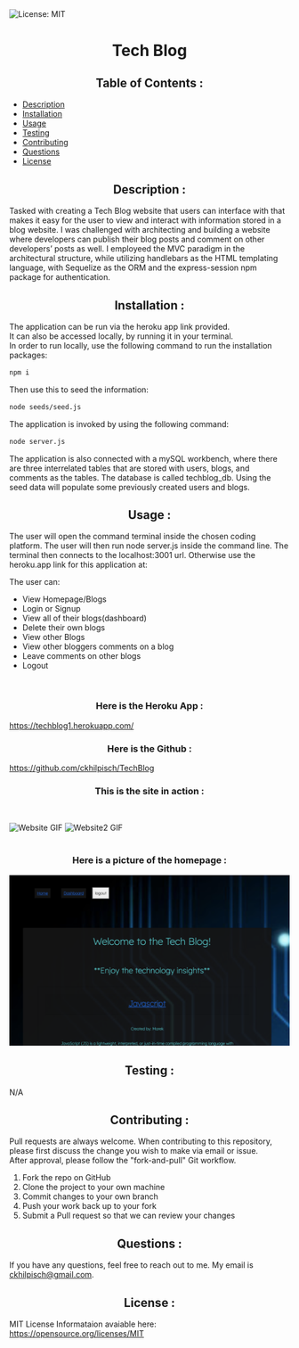 ## <div align="center">
![License: MIT](https://img.shields.io/badge/License-MIT-yellow.svg) </div>

# <div align="center"> Tech Blog </div>



## <div align="center"> Table of Contents : </div>
<ul>
<li><a href="#description">Description</a></li>
<li><a href="#installation">Installation</a></li>
<li><a href="#usage">Usage</a></li>
<li><a href="#testing">Testing</a></li>
<li><a href="#contributing">Contributing</a></li>
<li><a href="#questions">Questions</a></li>
<li><a href="#license">License</a></li>
</ul>

## <div align="center"> Description : </div>
Tasked with creating a Tech Blog website that users can interface with that makes it easy for the user to view and interact with information stored in a blog website. I was challenged with architecting  and building a website where developers can publish their blog posts and comment on other developers’ posts as well.  I employeed the MVC paradigm in the architectural structure, while utilizing handlebars as the HTML templating language, with Sequelize as the ORM and the express-session npm package for authentication.



## <div align="center"> Installation : </div>
The application can be run via the heroku app link provided.  
It can also be accessed locally, by running it in your terminal.   
In order to run locally, use the following command to run the installation packages:
```bash
npm i
```
Then use this to seed the information:
```bash
node seeds/seed.js
```
The application is invoked by using the following command:
```bash
node server.js
```

The application is also connected with a mySQL workbench, where there are three interrelated tables that are stored with users, blogs, and comments as the tables.  The database is called techblog_db.  Using the seed data will populate some previously created users and blogs.    



## <div align="center"> Usage : </div> 
The user will open the command terminal inside the chosen coding platform.  The user will then run node server.js inside the command line.   The terminal then connects to the localhost:3001 url.   Otherwise use the heroku.app link for this application at:


The user can:
<ul> 
<li>View Homepage/Blogs</li>
<li>Login or Signup</li>
<li>View all of their blogs(dashboard)</li>
<li>Delete their own blogs</li>
<li>View other Blogs</li>
<li>View other bloggers comments on a blog</li>
<li>Leave comments on other blogs</li>
<li>Logout</li>
</ul>
<br>

### <div align="center"> Here is the Heroku App : </div>
https://techblog1.herokuapp.com/ 


### <div align="center"> Here is the Github : </div>
https://github.com/ckhilpisch/TechBlog

### <div align="center"> This is the site in action : </div>
<br>

![Website GIF](./public/photos/TechBlog.gif)
![Website2 GIF](./public/photos/TechBlog2.gif)
<br>
<br>

### <div align="center"> Here is a picture of the homepage : </div>

![homepage PNG](./public/photos/Blog.png)


## <div align="center"> Testing : </div>
N/A

## <div align="center"> Contributing : </div>

Pull requests are always welcome.  When contributing to this repository, please first discuss the change you wish to make via email or issue.  
After approval, please follow the "fork-and-pull" Git workflow.
<ol>
<li>Fork the repo on GitHub</li>
<li>Clone the project to your own machine</li>
<li>Commit changes to your own branch</li>
<li>Push your work back up to your fork</li>
<li>Submit a Pull request so that we can review your changes</li>
</ol>

## <div align="center"> Questions : </div>

If you have any questions, feel free to reach out to me.   My email is ckhilpisch@gmail.com.

## <div align="center"> License : </div>

MIT License
Informataion avaiable here: 
https://opensource.org/licenses/MIT